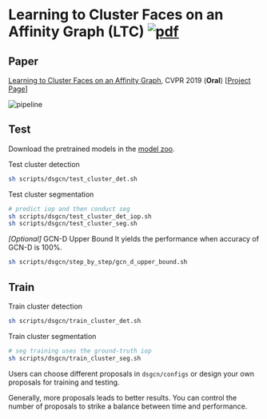 # Learning to Cluster Faces on an Affinity Graph (LTC) [![pdf](https://img.shields.io/badge/Arxiv-pdf-orange.svg?style=flat)](https://arxiv.org/abs/1904.02749)

## Paper
[Learning to Cluster Faces on an Affinity Graph](https://arxiv.org/abs/1904.02749), CVPR 2019 (**Oral**) [[Project Page](http://yanglei.me/project/ltc)]

![pipeline](http://yanglei.me/project/ltc/imgs/pipeline.png)


## Test

Download the pretrained models in the [model zoo](https://github.com/yl-1993/learn-to-cluster/blob/master/MODEL_ZOO.md).

Test cluster detection
```bash
sh scripts/dsgcn/test_cluster_det.sh
```

Test cluster segmentation
```bash
# predict iop and then conduct seg
sh scripts/dsgcn/test_cluster_det_iop.sh
sh scripts/dsgcn/test_cluster_seg.sh
```

*[Optional]* GCN-D Upper Bound
It yields the performance when accuracy of GCN-D is 100%.
```bash
sh scripts/dsgcn/step_by_step/gcn_d_upper_bound.sh
```

## Train

Train cluster detection
```bash
sh scripts/dsgcn/train_cluster_det.sh
```

Train cluster segmentation
```bash
# seg training uses the ground-truth iop
sh scripts/dsgcn/train_cluster_seg.sh
```

Users can choose different proposals in `dsgcn/configs` or design your own proposals for training and testing.

Generally, more proposals leads to better results.
You can control the number of proposals to strike a balance between time and performance.
